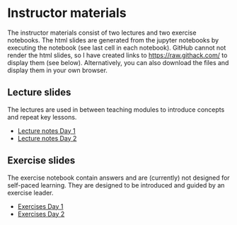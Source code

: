 # Instructor materials

The instructor materials consist of two lectures and two exercise notebooks. The html slides are generated from the jupyter notebooks by executing the notebook (see last cell in each notebook). GitHub cannot not render the html slides, so I have created links to https://raw.githack.com/ to display them (see below). Alternatively, you can also download the files and display them in your own browser.

## Lecture slides
The lectures are used in between teaching modules to introduce concepts and repeat key lessons.  
- [Lecture notes Day 1](https://raw.githack.com/mwakok/software_carpentries/main/python_instructor_materials/python_lecture_1.slides.html#/)
- [Lecture notes Day 2](https://raw.githack.com/mwakok/software_carpentries/main/python_instructor_materials/python_lecture_2.slides.html#/)

## Exercise slides  
The exercise notebook contain answers and are (currently) not designed for self-paced learning. They are designed to be introduced and guided by an exercise leader.
- [Exercises Day 1](https://raw.githack.com/mwakok/software_carpentries/main/python_instructor_materials/python_exercises_1.slides.html#/)
- [Exercises Day 2](https://raw.githack.com/mwakok/software_carpentries/main/python_instructor_materials/python_exercises_2.slides.html#/)

